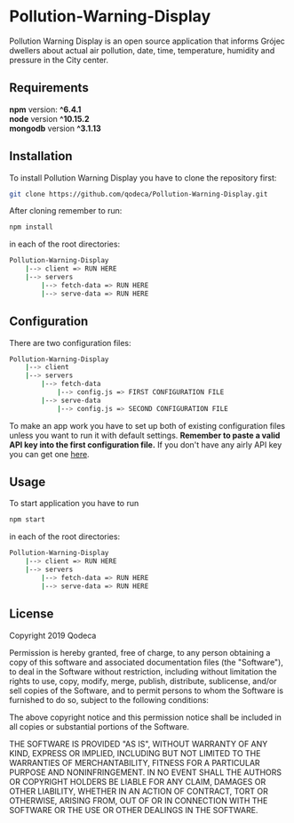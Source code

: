 # Pollution-Warning-Display
Pollution Warning Display is an open source application that informs Grójec dwellers about actual air pollution, date, time, temperature, humidity and pressure in the City center.

## Requirements
**npm** version: **^6.4.1**<br/>
**node** version **^10.15.2**<br/>
**mongodb** version **^3.1.13**

## Installation
To install Pollution Warning Display you have to clone the repository first:
```bash
git clone https://github.com/qodeca/Pollution-Warning-Display.git
```
After cloning remember to run:
```bash
npm install
```
in each of the root directories:
```bash
Pollution-Warning-Display
    |--> client => RUN HERE
    |--> servers
        |--> fetch-data => RUN HERE
        |--> serve-data => RUN HERE
```

## Configuration
There are two configuration files:
```bash
Pollution-Warning-Display
    |--> client
    |--> servers
        |--> fetch-data
            |--> config.js => FIRST CONFIGURATION FILE
        |--> serve-data
            |--> config.js => SECOND CONFIGURATION FILE
```
To make an app work you have to set up both of existing configuration files
unless you want to run it with default settings. **Remember to paste a valid
API key into the first configuration file.** If you don't
have any airly API key you can get one [here](https://developer.airly.eu/docs).

## Usage
To start application you have to run
```bash
npm start
```
in each of the root directories:
```bash
Pollution-Warning-Display
    |--> client => RUN HERE
    |--> servers
        |--> fetch-data => RUN HERE
        |--> serve-data => RUN HERE
```

## License
Copyright 2019 Qodeca

Permission is hereby granted, free of charge, to any person obtaining a copy of this software and associated documentation files (the "Software"), to deal in the Software without restriction, including without limitation the rights to use, copy, modify, merge, publish, distribute, sublicense, and/or sell copies of the Software, and to permit persons to whom the Software is furnished to do so, subject to the following conditions:

The above copyright notice and this permission notice shall be included in all copies or substantial portions of the Software.

THE SOFTWARE IS PROVIDED "AS IS", WITHOUT WARRANTY OF ANY KIND, EXPRESS OR IMPLIED, INCLUDING BUT NOT LIMITED TO THE WARRANTIES OF MERCHANTABILITY, FITNESS FOR A PARTICULAR PURPOSE AND NONINFRINGEMENT. IN NO EVENT SHALL THE AUTHORS OR COPYRIGHT HOLDERS BE LIABLE FOR ANY CLAIM, DAMAGES OR OTHER LIABILITY, WHETHER IN AN ACTION OF CONTRACT, TORT OR OTHERWISE, ARISING FROM, OUT OF OR IN CONNECTION WITH THE SOFTWARE OR THE USE OR OTHER DEALINGS IN THE SOFTWARE.

